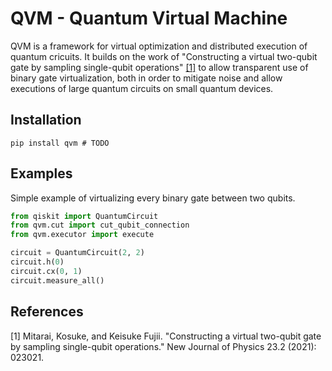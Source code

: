 # QVM - Quantum Virtual Machine

QVM is a framework for virtual optimization and distributed execution of quantum cricuits. It builds on the work of 
"Constructing a virtual two-qubit gate by sampling single-qubit operations" [[1]](#1) to allow transparent use of
binary gate virtualization, both in order to mitigate noise and allow executions of large quantum circuits on small quantum devices.

## Installation
```shell
pip install qvm # TODO
```

## Examples
Simple example of virtualizing every binary gate between two qubits.

```python
from qiskit import QuantumCircuit
from qvm.cut import cut_qubit_connection
from qvm.executor import execute

circuit = QuantumCircuit(2, 2)
circuit.h(0)
circuit.cx(0, 1)
circuit.measure_all()


```



## References

<a id="1">[1]</a> 
Mitarai, Kosuke, and Keisuke Fujii. "Constructing a virtual two-qubit gate by sampling single-qubit operations." New Journal of Physics 23.2 (2021): 023021.


